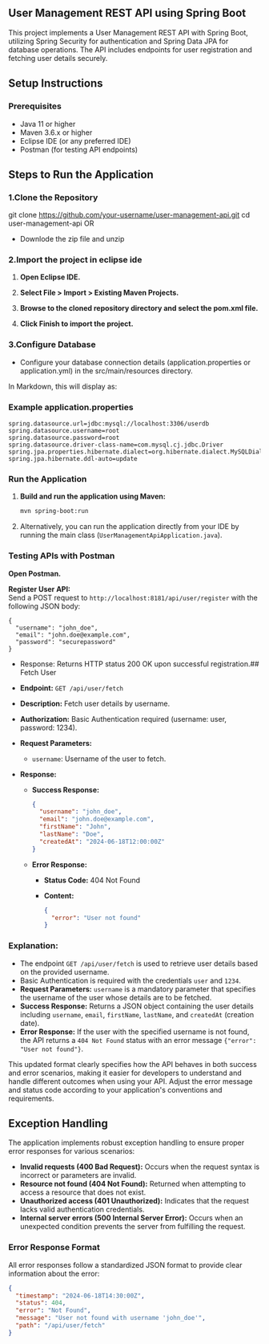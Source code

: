 
## User Management REST API using Spring Boot 
This project implements a User Management REST API with Spring Boot, utilizing Spring Security for authentication and Spring Data JPA for database operations. The API includes endpoints for user registration and fetching user details securely.
## Setup Instructions
###  Prerequisites
- Java 11 or higher
- Maven 3.6.x or higher
- Eclipse IDE (or any preferred IDE)
- Postman (for testing API endpoints)
## Steps to Run the Application
### 1.Clone the Repository
git clone https://github.com/your-username/user-management-api.git
cd user-management-api
OR
 - Downlode the zip file and unzip
###  2.Import the project in eclipse ide
1. **Open Eclipse IDE.**
   
2. **Select File > Import > Existing Maven Projects.**

3. **Browse to the cloned repository directory and select the pom.xml file.**

4. **Click Finish to import the project.**

### 3.Configure Database
- Configure your database connection details (application.properties or application.yml) in the src/main/resources directory.


In Markdown, this will display as:


### Example application.properties
```
spring.datasource.url=jdbc:mysql://localhost:3306/userdb
spring.datasource.username=root
spring.datasource.password=root
spring.datasource.driver-class-name=com.mysql.cj.jdbc.Driver
spring.jpa.properties.hibernate.dialect=org.hibernate.dialect.MySQLDialect
spring.jpa.hibernate.ddl-auto=update
  ```

### Run the Application
1. **Build and run the application using Maven:**

   ```bash
   mvn spring-boot:run
 2.  Alternatively, you can run the application directly from your IDE by running the main class (`UserManagementApiApplication.java`).


   
### Testing APIs with Postman
**Open Postman.**

**Register User API:**  
Send a POST request to `http://localhost:8181/api/user/register` with the following JSON body:
```
{
  "username": "john_doe",
  "email": "john.doe@example.com",
  "password": "securepassword"
}

```
- Response: Returns HTTP status 200 OK upon successful registration.## Fetch User

- **Endpoint:** `GET /api/user/fetch`
  
- **Description:** Fetch user details by username.
  
- **Authorization:** Basic Authentication required (username: user, password: 1234).
  
- **Request Parameters:**
  - `username`: Username of the user to fetch.
  
- **Response:**

  - **Success Response:**
  
    ```json
    {
      "username": "john_doe",
      "email": "john.doe@example.com",
      "firstName": "John",
      "lastName": "Doe",
      "createdAt": "2024-06-18T12:00:00Z"
    }
    ```
  
  - **Error Response:**
  
    - **Status Code:** 404 Not Found
    - **Content:**
    
      ```json
      {
        "error": "User not found"
      }
      ```

### Explanation:

- The endpoint `GET /api/user/fetch` is used to retrieve user details based on the provided username.
- Basic Authentication is required with the credentials `user` and `1234`.
- **Request Parameters:** `username` is a mandatory parameter that specifies the username of the user whose details are to be fetched.
- **Success Response:** Returns a JSON object containing the user details including `username`, `email`, `firstName`, `lastName`, and `createdAt` (creation date).
- **Error Response:** If the user with the specified username is not found, the API returns a `404 Not Found` status with an error message `{"error": "User not found"}`.

This updated format clearly specifies how the API behaves in both success and error scenarios, making it easier for developers to understand and handle different outcomes when using your API. Adjust the error message and status code according to your application's conventions and requirements.
## Exception Handling

The application implements robust exception handling to ensure proper error responses for various scenarios:

- **Invalid requests (400 Bad Request):** Occurs when the request syntax is incorrect or parameters are invalid.
- **Resource not found (404 Not Found):** Returned when attempting to access a resource that does not exist.
- **Unauthorized access (401 Unauthorized):** Indicates that the request lacks valid authentication credentials.
- **Internal server errors (500 Internal Server Error):** Occurs when an unexpected condition prevents the server from fulfilling the request.

### Error Response Format

All error responses follow a standardized JSON format to provide clear information about the error:

```json
{
  "timestamp": "2024-06-18T14:30:00Z",
  "status": 404,
  "error": "Not Found",
  "message": "User not found with username 'john_doe'",
  "path": "/api/user/fetch"
}
